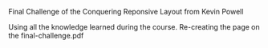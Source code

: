 Final Challenge of the Conquering Reponsive Layout from Kevin Powell

Using all the knowledge learned during the course.
Re-creating the page on the final-challenge.pdf